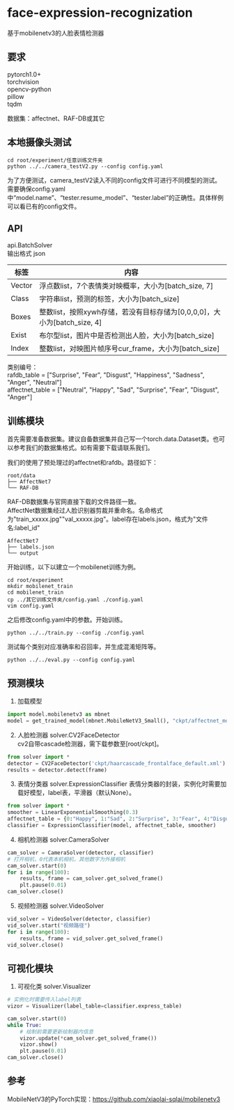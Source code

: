 # face-expression-recognization

基于mobilenetv3的人脸表情检测器

## 要求
pytorch1.0+  
torchvision  
opencv-python  
pillow  
tqdm  

数据集：affectnet、RAF-DB或其它

## 本地摄像头测试

```shell
cd root/experiment/任意训练文件夹
python ../../camera_testV2.py --config config.yaml
```
为了方便测试，camera_testV2读入不同的config文件可进行不同模型的测试。需要确保config.yaml中“model.name”、“tester.resume_model”、“tester.label”的正确性。具体样例可以看已有的config文件。

## API

api.BatchSolver  
输出格式 json  

| 标签      | 内容      |  
|----------|----------|
|Vector    |浮点数list，7个表情类对映概率，大小为[batch_size, 7]|
|Class     |字符串list，预测的标签，大小为[batch_size]|
|Boxes     |整数list，按照xywh存储，若没有目标存储为[0,0,0,0]，大小为[batch_size, 4]|
|Exist     |布尔型list，图片中是否检测出人脸，大小为[batch_size]|
|Index     |整数list，对映图片帧序号cur_frame，大小为[batch_size]|

类别编号：  
rafdb_table = ["Surprise", "Fear", "Disgust", "Happiness", "Sadness", "Anger", "Neutral"]  
affectnet_table = ["Neutral", "Happy", "Sad", "Surprise", "Fear", "Disgust", "Anger"]
       
## 训练模块

首先需要准备数据集。建议自备数据集并自己写一个torch.data.Dataset类。也可以参考我们的数据集格式。如有需要下载请联系我们。

我们的使用了预处理过的affectnet和rafdb。路径如下：
```
root/data
├── AffectNet7
└── RAF-DB
```

RAF-DB数据集与官网直接下载的文件路径一致。  
AffectNet数据集经过人脸识别器剪裁并重命名。名命格式为"train_xxxxx.jpg""val_xxxxx.jpg"。label存在labels.json，格式为"文件名:label_id"
```
AffectNet7
├── labels.json
└── output
```

开始训练，以下以建立一个mobilenet训练为例。

```shell
cd root/experiment
mkdir mobilenet_train
cd mobilenet_train
cp ../其它训练文件夹/config.yaml ./config.yaml
vim config.yaml
```
之后修改config.yaml中的参数。开始训练。
```shell 
python ../../train.py --config ./config.yaml
``` 
测试每个类别对应准确率和召回率，并生成混淆矩阵等。
```shell
python ../../eval.py --config config.yaml
```


## 预测模块

1. 加载模型  
```python
import model.mobilenetv3 as mbnet
model = get_trained_model(mbnet.MobileNetV3_Small(), "ckpt/affectnet_mobilenetv3_small_acc83.pth.tar")
```

2. 人脸检测器 solver.CV2FaceDetector  
cv2自带cascade检测器，需下载参数至[root/ckpt]。  
```python
from solver import *
detector = CV2FaceDetector('ckpt/haarcascade_frontalface_default.xml')
results = detector.detect(frame)
```

3. 表情分类器 solver.ExpressionClassifier
表情分类器的封装，实例化时需要加载好模型，label表，平滑器（默认None）。
```python
from solver import *
smoother = LinearExponentialSmoothing(0.3)
affectnet_table = {0:"Happy", 1:"Sad", 2:"Surprise", 3:"Fear", 4:"Disgust", 5:"Anger"}
classifier = ExpressionClassifier(model, affectnet_table, smoother)
```

4. 相机检测器 solver.CameraSolver  
```python
cam_solver = CameraSolver(detector, classifier)
# 打开相机，0代表本机相机，其他数字为外接相机
cam_solver.start(0)
for i in range(100):
    results, frame = cam_solver.get_solved_frame()
    plt.pause(0.01)
cam_solver.close()
```

5. 视频检测器 solver.VideoSolver  
```python
vid_solver = VideoSolver(detector, classifier)
vid_solver.start("视频路径")
for i in range(100):
    results, frame = vid_solver.get_solved_frame()
vid_solver.close()
```

## 可视化模块

1. 可视化类 solver.Visualizer
```python
# 实例化时需要传入label列表
vizor = Visualizer(label_table=classifier.express_table)

cam_solver.start(0)
while True:
    # 绘制前需要更新绘制器内信息
    vizor.update(*cam_solver.get_solved_frame())
    vizor.show()
    plt.pause(0.01)
cam_solver.close()
```

## 参考

 MobileNetV3的PyTorch实现：https://github.com/xiaolai-sqlai/mobilenetv3